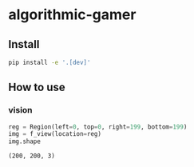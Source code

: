 algorithmic-gamer
================

<!-- WARNING: THIS FILE WAS AUTOGENERATED! DO NOT EDIT! -->

## Install

``` sh
pip install -e '.[dev]'
```

## How to use

### vision

``` python
reg = Region(left=0, top=0, right=199, bottom=199)
img = f_view(location=reg)
img.shape
```

    (200, 200, 3)
